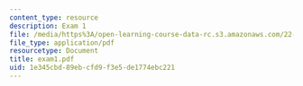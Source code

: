 ```yaml
---
content_type: resource
description: Exam 1
file: /media/https%3A/open-learning-course-data-rc.s3.amazonaws.com/22-058-principles-of-medical-imaging-fall-2002/1e345cbd89ebcfd9f3e5de1774ebc221_exam1.pdf
file_type: application/pdf
resourcetype: Document
title: exam1.pdf
uid: 1e345cbd-89eb-cfd9-f3e5-de1774ebc221
---
```

